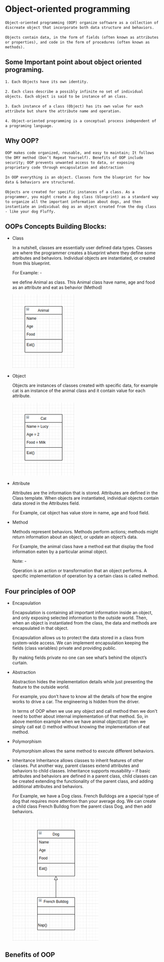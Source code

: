 # Object-oriented programming  

    Object-oriented programming (OOP) organize software as a collection of discreate object that incorporate both data structure and behaviors. 

    Objects contain data, in the form of fields (often known as attributes or properties), and code in the form of procedures (often known as methods). 

## Some Important point about object oriented programing. 

    1. Each Objects have its own identity. 

    2. Each class describe a possibly infinite no set of individual objects. Each object is said to be instance of an class. 

    3. Each instance of a class (Object) has its own value for each attribute but share the attribute name and operation. 

    4. Object-oriented programming is a conceptual process independent of a programing language. 
 

## Why OOP?  

    OOP makes code organized, reusable, and easy to maintain; It follows the DRY method (Don’t Repeat Yourself). Benefits of OOP include security; OOP prevents unwanted access to data, or exposing proprietary code through encapsulation and abstraction  

    In OOP everything is an object. Classes form the blueprint for how data & behaviors are structured. 

    Objects are created for specific instances of a class. As a programmer, you might create a dog class (blueprint) as a standard way to organize all the important information about dogs, and then instantiate an individual dog as an object created from the dog class - like your dog Fluffy. 

## OOPs Concepts Building Blocks: 

* Class 

    In a nutshell, classes are essentially user defined data types. Classes are where the programmer creates a blueprint where they define some attributes and behaviors. Individual objects are instantiated, or created from this blueprint.  

    For Example: - 

    we define Animal as class. This Animal class have name, age and food as an attribute and eat as behavior (Method) 

    ![Class](https://github.com/nks067/Object-Oriented-Programming-Principles/blob/master/img/Animal.png)

* Object 

    Objects are instances of classes created with specific data, for example cat is an instance of the animal class and it contain value for each attribute.

    ![Object](https://github.com/nks067/Object-Oriented-Programming-Principles/blob/master/img/Cat.png)

* Attribute 

    Attributes are the information that is stored. Attributes are defined in the Class template. When objects are instantiated, individual objects contain data stored in the Attributes field. 

    For Example, cat object has value store in name, age and food field. 
 

* Method 

    Methods represent behaviors. Methods perform actions; methods might return information about an object, or update an object’s data.  

    For Example, the animal class have a method eat that display the food information eaten by a particular animal object. 

    Note: -  

    Operation is an action or transformation that an object performs. A specific implementation of operation by a certain class is called method. 


## Four principles of OOP 

* Encapsulation 

    Encapsulation is containing all important information inside an object, and only exposing selected information to the outside world. Then, when an object is instantiated from the class, the data and methods are encapsulated in that object.  

    Encapsulation allows us to protect the data stored in a class from system-wide access. We can implement encapsulation keeping the fields (class variables) private and providing public. 

    By making fields private no one can see what’s behind the object’s curtain. 

* Abstraction 

    Abstraction hides the implementation details while just presenting the feature to the outside world. 

    For example, you don’t have to know all the details of how the engine works to drive a car. The engineering is hidden from the driver. 

    In terms of OOP when we use any object and call method then we don't need to bother about internal implementation of that method. So, in above mention example when we have animal object(cat) then we simply call eat () method without knowing the implementation of eat method. 

* Polymorphism 

    Polymorphism allows the same method to execute different behaviors. 

* Inheritance 
    Inheritance allows classes to inherit features of other classes. Put another way, parent classes extend attributes and behaviors to child classes. Inheritance supports reusability – if basic attributes and behaviors are defined in a parent class, child classes can be created extending the functionality of the parent class, and adding additional attributes and behaviors. 

    For Example, we have a Dog class. French Bulldogs are a special type of dog that requires more attention than your average dog. We can create a child class French Bulldog from the parent class Dog, and then add behaviors. 

    ![Inheritance](https://github.com/nks067/Object-Oriented-Programming-Principles/blob/master/img/Inheritance.png)

 
 

## Benefits of OOP 

 
 
 
 

 